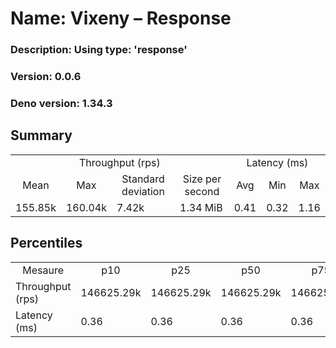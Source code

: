 # Name: Vixeny – Response 
  ### Description: Using type: 'response'
  ### Version: 0.0.6
  ### Deno version: 1.34.3

## Summary
<table>
<tr>
    <td align="center" colspan="4">Throughput (rps)</td>
    <td align="center" colspan="3">Latency (ms)</td>
</tr>
<tr>
    <td align="center">Mean</td>
    <td align="center">Max</td>
    <td align="center">Standard deviation</td>
    <td align="center">Size per second</td>
    <td align="center">Avg</td>
    <td align="center">Min</td>
    <td align="center">Max</td>
</tr>
<tr>
    <td>155.85k</td>
    <td>160.04k</td>
    <td>7.42k</td>
    <td>1.34 MiB</td>
    <td>0.41</td>
    <td>0.32</td>
    <td>1.16</td>
</tr>
</table>

## Percentiles

<table>
<tr>
  <td align="center">Mesaure</td>
  <td align="center">p10</td>
  <td align="center">p25</td>
  <td align="center">p50</td>
  <td align="center">p75</td>
  <td align="center">p90</td>
  <td align="center">p95</td>
  <td align="center">p99</td>
</tr>
<tr>
  <td>Throughput (rps)</td>
  <td>146625.29k</td>
  <td>146625.29k</td>
  <td>146625.29k</td>
  <td>146625.29k</td>
  <td>159852.79k</td>
  <td>160041.42k</td>
  <td>160041.42k</td>
</tr>
<tr>
  <td>Latency (ms)</td>
  <td>0.36</td>
  <td>0.36</td>
  <td>0.36</td>
  <td>0.36</td>
  <td>0.45</td>
  <td>0.49</td>
  <td>0.54</td>
</tr>
</table>
